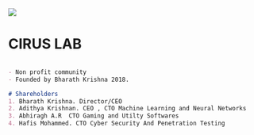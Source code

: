 <img src="https://github.com/CIRUS-LAB/.github/blob/main/intro.jpg">

# CIRUS LAB


```markdown  

- Non profit community
- Founded by Bharath Krishna 2018.

# Shareholders
1. Bharath Krishna. Director/CEO
2. Adithya Krishnan. CEO , CTO Machine Learning and Neural Networks
3. Abhiragh A.R  CTO Gaming and Utilty Softwares
4. Hafis Mohammed. CTO Cyber Security And Penetration Testing

```



